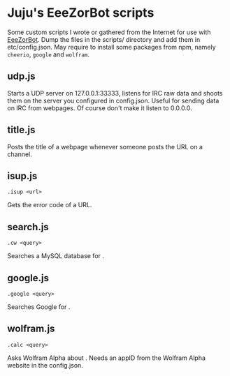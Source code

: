 Juju's EeeZorBot scripts
========================
Some custom scripts I wrote or gathered from the Internet for use with [EeeZorBot](https://github.com/Eeems/EeeZorBot/tree/re-org). Dump the files in the scripts/ directory and add them in etc/config.json. May require to install some packages from npm, namely ```cheerio```, ```google``` and ```wolfram```.

udp.js
------
Starts a UDP server on 127.0.0.1:33333, listens for IRC raw data and shoots them on the server you configured in config.json. Useful for sending data on IRC from webpages. Of course don't make it listen to 0.0.0.0.

title.js
--------
Posts the title of a webpage whenever someone posts the URL on a channel.

isup.js
-------
```
.isup <url>
```

Gets the error code of a URL.

search.js
---------
```
.cw <query>
```

Searches a MySQL database for <query>.

google.js
---------
```
.google <query>
```

Searches Google for <query>.

wolfram.js
----------
```
.calc <query>
```

Asks Wolfram Alpha about <query>. Needs an appID from the Wolfram Alpha website in the config.json.
